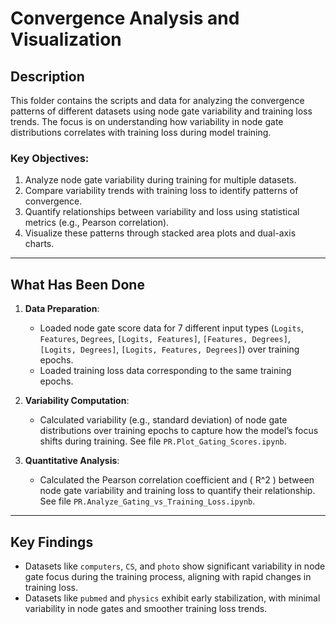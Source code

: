 # Convergence Analysis and Visualization

## Description

This folder contains the scripts and data for analyzing the convergence patterns of different datasets using node gate variability and training loss trends. The focus is on understanding how variability in node gate distributions correlates with training loss during model training.

### Key Objectives:
1. Analyze node gate variability during training for multiple datasets.
2. Compare variability trends with training loss to identify patterns of convergence.
3. Quantify relationships between variability and loss using statistical metrics (e.g., Pearson correlation).
4. Visualize these patterns through stacked area plots and dual-axis charts.

---

## What Has Been Done

1. **Data Preparation**:
   - Loaded node gate score data for 7 different input types (`Logits`, `Features`, `Degrees`, `[Logits, Features]`, `[Features, Degrees]`, `[Logits, Degrees]`, `[Logits, Features, Degrees]`) over training epochs.
   - Loaded training loss data corresponding to the same training epochs.

2. **Variability Computation**:
   - Calculated variability (e.g., standard deviation) of node gate distributions over training epochs to capture how the model’s focus shifts during training. See file `PR.Plot_Gating_Scores.ipynb`.

3. **Quantitative Analysis**:
   - Calculated the Pearson correlation coefficient and \( R^2 \) between node gate variability and training loss to quantify their relationship. See file `PR.Analyze_Gating_vs_Training_Loss.ipynb`.

---

## Key Findings

- Datasets like `computers`, `CS`, and `photo` show significant variability in node gate focus during the training process, aligning with rapid changes in training loss.
- Datasets like `pubmed` and `physics` exhibit early stabilization, with minimal variability in node gates and smoother training loss trends.
